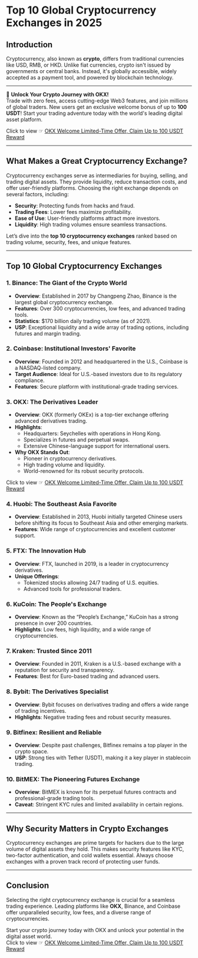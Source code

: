 # Top 10 Global Cryptocurrency Exchanges in 2025

## Introduction
Cryptocurrency, also known as **crypto**, differs from traditional currencies like USD, RMB, or HKD. Unlike fiat currencies, crypto isn't issued by governments or central banks. Instead, it's globally accessible, widely accepted as a payment tool, and powered by blockchain technology.

---

🚀 **Unlock Your Crypto Journey with OKX!**  
Trade with zero fees, access cutting-edge Web3 features, and join millions of global traders. New users get an exclusive welcome bonus of up to **100 USDT**! Start your trading adventure today with the world's leading digital asset platform.  

Click to view ☞ [OKX Welcome Limited-Time Offer, Claim Up to 100 USDT Reward](https://bit.ly/OKXe)

---

## What Makes a Great Cryptocurrency Exchange?
Cryptocurrency exchanges serve as intermediaries for buying, selling, and trading digital assets. They provide liquidity, reduce transaction costs, and offer user-friendly platforms. Choosing the right exchange depends on several factors, including:
- **Security**: Protecting funds from hacks and fraud.
- **Trading Fees**: Lower fees maximize profitability.
- **Ease of Use**: User-friendly platforms attract more investors.
- **Liquidity**: High trading volumes ensure seamless transactions.

Let’s dive into the **top 10 cryptocurrency exchanges** ranked based on trading volume, security, fees, and unique features.

---

## Top 10 Global Cryptocurrency Exchanges

### 1. Binance: The Giant of the Crypto World
- **Overview**: Established in 2017 by Changpeng Zhao, Binance is the largest global cryptocurrency exchange.
- **Features**: Over 300 cryptocurrencies, low fees, and advanced trading tools.
- **Statistics**: $170 billion daily trading volume (as of 2021).
- **USP**: Exceptional liquidity and a wide array of trading options, including futures and margin trading.

### 2. Coinbase: Institutional Investors' Favorite
- **Overview**: Founded in 2012 and headquartered in the U.S., Coinbase is a NASDAQ-listed company.
- **Target Audience**: Ideal for U.S.-based investors due to its regulatory compliance.
- **Features**: Secure platform with institutional-grade trading services.

### 3. OKX: The Derivatives Leader
- **Overview**: OKX (formerly OKEx) is a top-tier exchange offering advanced derivatives trading.
- **Highlights**:
  - Headquarters: Seychelles with operations in Hong Kong.
  - Specializes in futures and perpetual swaps.
  - Extensive Chinese-language support for international users.
- **Why OKX Stands Out**: 
  - Pioneer in cryptocurrency derivatives.
  - High trading volume and liquidity.
  - World-renowned for its robust security protocols.

Click to view ☞ [OKX Welcome Limited-Time Offer, Claim Up to 100 USDT Reward](https://bit.ly/OKXe)

### 4. Huobi: The Southeast Asia Favorite
- **Overview**: Established in 2013, Huobi initially targeted Chinese users before shifting its focus to Southeast Asia and other emerging markets.
- **Features**: Wide range of cryptocurrencies and excellent customer support.

### 5. FTX: The Innovation Hub
- **Overview**: FTX, launched in 2019, is a leader in cryptocurrency derivatives.
- **Unique Offerings**:
  - Tokenized stocks allowing 24/7 trading of U.S. equities.
  - Advanced tools for professional traders.

### 6. KuCoin: The People's Exchange
- **Overview**: Known as the “People’s Exchange,” KuCoin has a strong presence in over 200 countries.
- **Highlights**: Low fees, high liquidity, and a wide range of cryptocurrencies.

### 7. Kraken: Trusted Since 2011
- **Overview**: Founded in 2011, Kraken is a U.S.-based exchange with a reputation for security and transparency.
- **Features**: Best for Euro-based trading and advanced users.

### 8. Bybit: The Derivatives Specialist
- **Overview**: Bybit focuses on derivatives trading and offers a wide range of trading incentives.
- **Highlights**: Negative trading fees and robust security measures.

### 9. Bitfinex: Resilient and Reliable
- **Overview**: Despite past challenges, Bitfinex remains a top player in the crypto space.
- **USP**: Strong ties with Tether (USDT), making it a key player in stablecoin trading.

### 10. BitMEX: The Pioneering Futures Exchange
- **Overview**: BitMEX is known for its perpetual futures contracts and professional-grade trading tools.
- **Caveat**: Stringent KYC rules and limited availability in certain regions.

---

## Why Security Matters in Crypto Exchanges
Cryptocurrency exchanges are prime targets for hackers due to the large volume of digital assets they hold. This makes security features like KYC, two-factor authentication, and cold wallets essential. Always choose exchanges with a proven track record of protecting user funds.

---

## Conclusion
Selecting the right cryptocurrency exchange is crucial for a seamless trading experience. Leading platforms like **OKX**, Binance, and Coinbase offer unparalleled security, low fees, and a diverse range of cryptocurrencies. 

Start your crypto journey today with OKX and unlock your potential in the digital asset world.  
Click to view ☞ [OKX Welcome Limited-Time Offer, Claim Up to 100 USDT Reward](https://bit.ly/OKXe)
